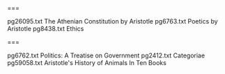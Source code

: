 ===

pg26095.txt  The Athenian Constitution by Aristotle
pg6763.txt   Poetics by Aristotle
pg8438.txt   Ethics

===

pg6762.txt   Politics: A Treatise on Government
pg2412.txt   Categoriae
pg59058.txt  Aristotle's History of Animals In Ten Books